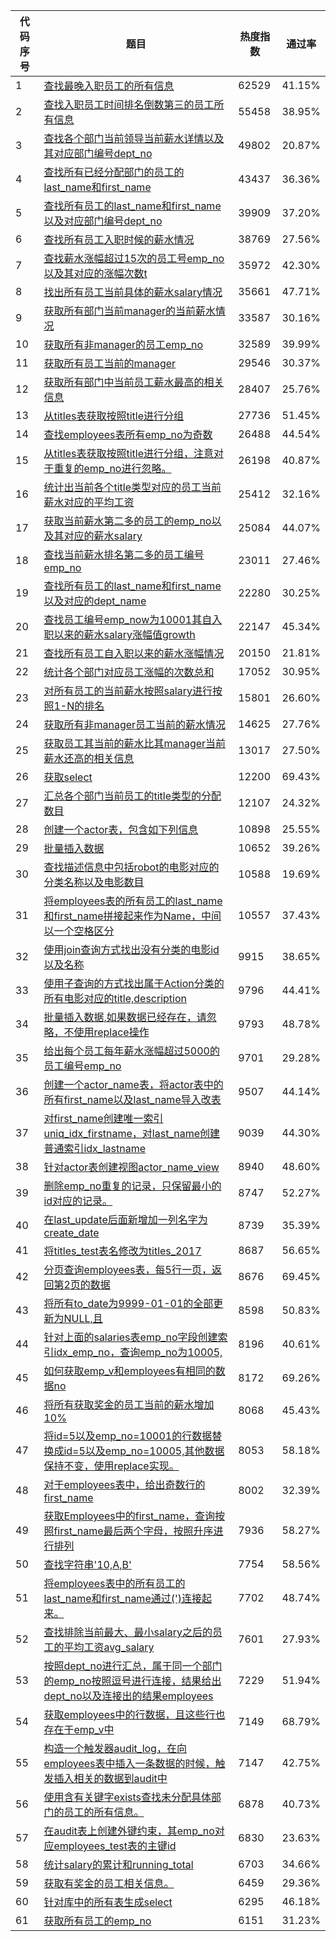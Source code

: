 | 代码序号 | 题目                                                         | 热度指数 | 通过率 |
| -------- | ------------------------------------------------------------ | -------- | ------ |
| 1        | [ 查找最晚入职员工的所有信息](https://www.nowcoder.com/practice/218ae58dfdcd4af195fff264e062138f?tpId=82&tqId=29753&tPage=1&rp=&ru=/ta/sql&qru=/ta/sql/question-ranking) | 62529    | 41.15% |
| 2        | [ 查找入职员工时间排名倒数第三的员工所有信息](https://www.nowcoder.com/practice/ec1ca44c62c14ceb990c3c40def1ec6c?tpId=82&tqId=29754&tPage=1&rp=&ru=/ta/sql&qru=/ta/sql/question-ranking) | 55458    | 38.95% |
| 3        | [ 查找各个部门当前领导当前薪水详情以及其对应部门编号dept_no](https://www.nowcoder.com/practice/c63c5b54d86e4c6d880e4834bfd70c3b?tpId=82&tqId=29755&tPage=1&rp=&ru=/ta/sql&qru=/ta/sql/question-ranking) | 49802    | 20.87% |
| 4        | [ 查找所有已经分配部门的员工的last_name和first_name](https://www.nowcoder.com/practice/6d35b1cd593545ab985a68cd86f28671?tpId=82&tqId=29756&tPage=1&rp=&ru=/ta/sql&qru=/ta/sql/question-ranking) | 43437    | 36.36% |
| 5        | [ 查找所有员工的last_name和first_name以及对应部门编号dept_no](https://www.nowcoder.com/practice/dbfafafb2ee2482aa390645abd4463bf?tpId=82&tqId=29757&tPage=1&rp=&ru=/ta/sql&qru=/ta/sql/question-ranking) | 39909    | 37.20% |
| 6        | [ 查找所有员工入职时候的薪水情况](https://www.nowcoder.com/practice/23142e7a23e4480781a3b978b5e0f33a?tpId=82&tqId=29758&tPage=1&rp=&ru=/ta/sql&qru=/ta/sql/question-ranking) | 38769    | 27.56% |
| 7        | [ 查找薪水涨幅超过15次的员工号emp_no以及其对应的涨幅次数t](https://www.nowcoder.com/practice/6d4a4cff1d58495182f536c548fee1ae?tpId=82&tqId=29759&tPage=1&rp=&ru=/ta/sql&qru=/ta/sql/question-ranking) | 35972    | 42.30% |
| 8        | [ 找出所有员工当前具体的薪水salary情况](https://www.nowcoder.com/practice/ae51e6d057c94f6d891735a48d1c2397?tpId=82&tqId=29760&tPage=1&rp=&ru=/ta/sql&qru=/ta/sql/question-ranking) | 35661    | 47.71% |
| 9        | [ 获取所有部门当前manager的当前薪水情况](https://www.nowcoder.com/practice/4c8b4a10ca5b44189e411107e1d8bec1?tpId=82&tqId=29761&tPage=1&rp=&ru=/ta/sql&qru=/ta/sql/question-ranking) | 33587    | 30.16% |
| 10       | [ 获取所有非manager的员工emp_no](https://www.nowcoder.com/practice/32c53d06443346f4a2f2ca733c19660c?tpId=82&tqId=29762&tPage=1&rp=&ru=/ta/sql&qru=/ta/sql/question-ranking) | 32589    | 39.99% |
| 11       | [ 获取所有员工当前的manager](https://www.nowcoder.com/practice/e50d92b8673a440ebdf3a517b5b37d62?tpId=82&tqId=29763&tPage=1&rp=&ru=/ta/sql&qru=/ta/sql/question-ranking) | 29546    | 30.37% |
| 12       | [ 获取所有部门中当前员工薪水最高的相关信息](https://www.nowcoder.com/practice/4a052e3e1df5435880d4353eb18a91c6?tpId=82&tqId=29764&tPage=1&rp=&ru=/ta/sql&qru=/ta/sql/question-ranking) | 28407    | 25.76% |
| 13       | [ 从titles表获取按照title进行分组](https://www.nowcoder.com/practice/72ca694734294dc78f513e147da7821e?tpId=82&tqId=29765&tPage=1&rp=&ru=/ta/sql&qru=/ta/sql/question-ranking) | 27736    | 51.45% |
| 14       | [ 查找employees表所有emp_no为奇数](https://www.nowcoder.com/practice/a32669eb1d1740e785f105fa22741d5c?tpId=82&tqId=29767&tPage=1&rp=&ru=/ta/sql&qru=/ta/sql/question-ranking) | 26488    | 44.54% |
| 15       | [ 从titles表获取按照title进行分组，注意对于重复的emp_no进行忽略。](https://www.nowcoder.com/practice/c59b452f420c47f48d9c86d69efdff20?tpId=82&tqId=29766&tPage=1&rp=&ru=/ta/sql&qru=/ta/sql/question-ranking) | 26198    | 40.87% |
| 16       | [ 统计出当前各个title类型对应的员工当前薪水对应的平均工资](https://www.nowcoder.com/practice/c8652e9e5a354b879e2a244200f1eaae?tpId=82&tqId=29768&tPage=1&rp=&ru=/ta/sql&qru=/ta/sql/question-ranking) | 25412    | 32.16% |
| 17       | [ 获取当前薪水第二多的员工的emp_no以及其对应的薪水salary](https://www.nowcoder.com/practice/8d2c290cc4e24403b98ca82ce45d04db?tpId=82&tqId=29769&tPage=1&rp=&ru=/ta/sql&qru=/ta/sql/question-ranking) | 25084    | 44.07% |
| 18       | [ 查找当前薪水排名第二多的员工编号emp_no](https://www.nowcoder.com/practice/c1472daba75d4635b7f8540b837cc719?tpId=82&tqId=29770&tPage=1&rp=&ru=/ta/sql&qru=/ta/sql/question-ranking) | 23011    | 27.46% |
| 19       | [ 查找所有员工的last_name和first_name以及对应的dept_name](https://www.nowcoder.com/practice/5a7975fabe1146329cee4f670c27ad55?tpId=82&tqId=29771&tPage=1&rp=&ru=/ta/sql&qru=/ta/sql/question-ranking) | 22280    | 30.25% |
| 20       | [ 查找员工编号emp_now为10001其自入职以来的薪水salary涨幅值growth](https://www.nowcoder.com/practice/c727647886004942a89848e2b5130dc2?tpId=82&tqId=29772&tPage=1&rp=&ru=/ta/sql&qru=/ta/sql/question-ranking) | 22147    | 45.34% |
| 21       | [ 查找所有员工自入职以来的薪水涨幅情况](https://www.nowcoder.com/practice/fc7344ece7294b9e98401826b94c6ea5?tpId=82&tqId=29773&tPage=2&rp=&ru=/ta/sql&qru=/ta/sql/question-ranking) | 20150    | 21.81% |
| 22       | [ 统计各个部门对应员工涨幅的次数总和](https://www.nowcoder.com/practice/6a62b6c0a7324350a6d9959fa7c21db3?tpId=82&tqId=29774&tPage=2&rp=&ru=/ta/sql&qru=/ta/sql/question-ranking) | 17052    | 30.95% |
| 23       | [ 对所有员工的当前薪水按照salary进行按照1-N的排名](https://www.nowcoder.com/practice/b9068bfe5df74276bd015b9729eec4bf?tpId=82&tqId=29775&tPage=2&rp=&ru=/ta/sql&qru=/ta/sql/question-ranking) | 15801    | 26.60% |
| 24       | [ 获取所有非manager员工当前的薪水情况](https://www.nowcoder.com/practice/8fe212a6c71b42de9c15c56ce354bebe?tpId=82&tqId=29776&tPage=2&rp=&ru=/ta/sql&qru=/ta/sql/question-ranking) | 14625    | 27.76% |
| 25       | [ 获取员工其当前的薪水比其manager当前薪水还高的相关信息](https://www.nowcoder.com/practice/f858d74a030e48da8e0f69e21be63bef?tpId=82&tqId=29777&tPage=2&rp=&ru=/ta/sql&qru=/ta/sql/question-ranking) | 13017    | 27.50% |
| 26       | [ 获取select](https://www.nowcoder.com/practice/18f30bb19fd34abebcf7e6397c7fb5d8?tpId=82&tqId=29799&tPage=2&rp=&ru=/ta/sql&qru=/ta/sql/question-ranking) | 12200    | 69.43% |
| 27       | [ 汇总各个部门当前员工的title类型的分配数目](https://www.nowcoder.com/practice/4bcb6a7d3e39423291d2f7bdbbff87f8?tpId=82&tqId=29778&tPage=2&rp=&ru=/ta/sql&qru=/ta/sql/question-ranking) | 12107    | 24.32% |
| 28       | [ 创建一个actor表，包含如下列信息](https://www.nowcoder.com/practice/ac233de508ef4849b0eeb4f38dcf09cf?tpId=82&tqId=29801&tPage=2&rp=&ru=/ta/sql&qru=/ta/sql/question-ranking) | 10898    | 25.55% |
| 29       | [ 批量插入数据](https://www.nowcoder.com/practice/51c12cea6a97468da149c04b7ecf362e?tpId=82&tqId=29802&tPage=2&rp=&ru=/ta/sql&qru=/ta/sql/question-ranking) | 10652    | 39.26% |
| 30       | [ 查找描述信息中包括robot的电影对应的分类名称以及电影数目](https://www.nowcoder.com/practice/3a303a39cc40489b99a7e1867e6507c5?tpId=82&tqId=29780&tPage=2&rp=&ru=/ta/sql&qru=/ta/sql/question-ranking) | 10588    | 19.69% |
| 31       | [ 将employees表的所有员工的last_name和first_name拼接起来作为Name，中间以一个空格区分](https://www.nowcoder.com/practice/6744b90bbdde40209f8ecaac0b0516fe?tpId=82&tqId=29800&tPage=2&rp=&ru=/ta/sql&qru=/ta/sql/question-ranking) | 10557    | 37.43% |
| 32       | [ 使用join查询方式找出没有分类的电影id以及名称](https://www.nowcoder.com/practice/a158fa6e79274ac497832697b4b83658?tpId=82&tqId=29781&tPage=2&rp=&ru=/ta/sql&qru=/ta/sql/question-ranking) | 9915     | 38.65% |
| 33       | [ 使用子查询的方式找出属于Action分类的所有电影对应的title,description](https://www.nowcoder.com/practice/2f2e556d335d469f96b91b212c4c203e?tpId=82&tqId=29782&tPage=2&rp=&ru=/ta/sql&qru=/ta/sql/question-ranking) | 9796     | 44.41% |
| 34       | [ 批量插入数据,如果数据已经存在，请忽略，不使用replace操作](https://www.nowcoder.com/practice/153c8a8e7805400ba8e384e03acc6b3e?tpId=82&tqId=29803&tPage=2&rp=&ru=/ta/sql&qru=/ta/sql/question-ranking) | 9793     | 48.78% |
| 35       | [ 给出每个员工每年薪水涨幅超过5000的员工编号emp_no](https://www.nowcoder.com/practice/eb9b13e5257744db8265aa73de04fd44?tpId=82&tqId=29779&tPage=2&rp=&ru=/ta/sql&qru=/ta/sql/question-ranking) | 9701     | 29.28% |
| 36       | [ 创建一个actor_name表，将actor表中的所有first_name以及last_name导入改表](https://www.nowcoder.com/practice/881385f388cf4fe98b2ed9f8897846df?tpId=82&tqId=29804&tPage=2&rp=&ru=/ta/sql&qru=/ta/sql/question-ranking) | 9507     | 44.14% |
| 37       | [ 对first_name创建唯一索引uniq_idx_firstname，对last_name创建普通索引idx_lastname](https://www.nowcoder.com/practice/e1824daa0c49404aa602cf0cb34bdd75?tpId=82&tqId=29805&tPage=2&rp=&ru=/ta/sql&qru=/ta/sql/question-ranking) | 9039     | 44.30% |
| 38       | [ 针对actor表创建视图actor_name_view](https://www.nowcoder.com/practice/b9db784b5e3d488cbd30bd78fdb2a862?tpId=82&tqId=29806&tPage=2&rp=&ru=/ta/sql&qru=/ta/sql/question-ranking) | 8940     | 48.60% |
| 39       | [ 删除emp_no重复的记录，只保留最小的id对应的记录。](https://www.nowcoder.com/practice/3d92551a6f6d4f1ebde272d20872cf05?tpId=82&tqId=29810&tPage=2&rp=&ru=/ta/sql&qru=/ta/sql/question-ranking) | 8747     | 52.27% |
| 40       | [ 在last_update后面新增加一列名字为create_date](https://www.nowcoder.com/practice/119f04716d284cb7a19fba65dd876b03?tpId=82&tqId=29808&tPage=2&rp=&ru=/ta/sql&qru=/ta/sql/question-ranking) | 8739     | 35.39% |
| 41       | [ 将titles_test表名修改为titles_2017](https://www.nowcoder.com/practice/5277d7f92aa746ab8aa42886e5d570d4?tpId=82&tqId=29813&tPage=3&rp=&ru=/ta/sql&qru=/ta/sql/question-ranking) | 8687     | 56.65% |
| 42       | [ 分页查询employees表，每5行一页，返回第2页的数据](https://www.nowcoder.com/practice/f24966e0cb8a49c192b5e65339bc8c03?tpId=82&tqId=29823&tPage=3&rp=&ru=/ta/sql&qru=/ta/sql/question-ranking) | 8676     | 69.45% |
| 43       | [ 将所有to_date为9999-01-01的全部更新为NULL,且](https://www.nowcoder.com/practice/859f28f43496404886a77600ea68ef59?tpId=82&tqId=29811&tPage=3&rp=&ru=/ta/sql&qru=/ta/sql/question-ranking) | 8598     | 50.83% |
| 44       | [ 针对上面的salaries表emp_no字段创建索引idx_emp_no，查询emp_no为10005,](https://www.nowcoder.com/practice/f9fa9dc1a1fc4130b08e26c22c7a1e5f?tpId=82&tqId=29807&tPage=3&rp=&ru=/ta/sql&qru=/ta/sql/question-ranking) | 8196     | 40.61% |
| 45       | [ 如何获取emp_v和employees有相同的数据no](https://www.nowcoder.com/practice/2435cc7b43c94d3b88ffbcfadc0241de?tpId=82&tqId=29815&tPage=3&rp=&ru=/ta/sql&qru=/ta/sql/question-ranking) | 8172     | 69.26% |
| 46       | [ 将所有获取奖金的员工当前的薪水增加10%](https://www.nowcoder.com/practice/d3b058dcc94147e09352eb76f93b3274?tpId=82&tqId=29816&tPage=3&rp=&ru=/ta/sql&qru=/ta/sql/question-ranking) | 8068     | 45.43% |
| 47       | [ 将id=5以及emp_no=10001的行数据替换成id=5以及emp_no=10005,其他数据保持不变，使用replace实现。](https://www.nowcoder.com/practice/2bec4d94f525458ca3d0ebf3bc8cd240?tpId=82&tqId=29812&tPage=3&rp=&ru=/ta/sql&qru=/ta/sql/question-ranking) | 8053     | 58.18% |
| 48       | [ 对于employees表中，给出奇数行的first_name](https://www.nowcoder.com/practice/e3cf1171f6cc426bac85fd4ffa786594?tpId=82&tqId=29829&tPage=3&rp=&ru=/ta/sql&qru=/ta/sql/question-ranking) | 8002     | 32.39% |
| 49       | [ 获取Employees中的first_name，查询按照first_name最后两个字母，按照升序进行排列](https://www.nowcoder.com/practice/74d90728827e44e2864cce8b26882105?tpId=82&tqId=29820&tPage=3&rp=&ru=/ta/sql&qru=/ta/sql/question-ranking) | 7936     | 58.27% |
| 50       | [ 查找字符串'10,A,B'](https://www.nowcoder.com/practice/e3870bd5d6744109a902db43c105bd50?tpId=82&tqId=29819&tPage=3&rp=&ru=/ta/sql&qru=/ta/sql/question-ranking) | 7754     | 58.56% |
| 51       | [ 将employees表中的所有员工的last_name和first_name通过(')连接起来。](https://www.nowcoder.com/practice/810bf4ee3ac64949b08983aa66ec7bee?tpId=82&tqId=29818&tPage=3&rp=&ru=/ta/sql&qru=/ta/sql/question-ranking) | 7702     | 48.74% |
| 52       | [ 查找排除当前最大、最小salary之后的员工的平均工资avg_salary](https://www.nowcoder.com/practice/95078e5e1fba4438b85d9f11240bc591?tpId=82&tqId=29822&tPage=3&rp=&ru=/ta/sql&qru=/ta/sql/question-ranking) | 7601     | 27.93% |
| 53       | [ 按照dept_no进行汇总，属于同一个部门的emp_no按照逗号进行连接，结果给出dept_no以及连接出的结果employees](https://www.nowcoder.com/practice/6e86365af15e49d8abe2c3d4b5126e87?tpId=82&tqId=29821&tPage=3&rp=&ru=/ta/sql&qru=/ta/sql/question-ranking) | 7229     | 51.94% |
| 54       | [ 获取employees中的行数据，且这些行也存在于emp_v中](https://www.nowcoder.com/practice/2556c1fcc92c490d9bf331ab07dfb7dc?tpId=82&tqId=29826&tPage=3&rp=&ru=/ta/sql&qru=/ta/sql/question-ranking) | 7149     | 68.79% |
| 55       | [ 构造一个触发器audit_log，在向employees表中插入一条数据的时候，触发插入相关的数据到audit中](https://www.nowcoder.com/practice/7e920bb2e1e74c4e83750f5c16033e2e?tpId=82&tqId=29809&tPage=3&rp=&ru=/ta/sql&qru=/ta/sql/question-ranking) | 7147     | 42.75% |
| 56       | [ 使用含有关键字exists查找未分配具体部门的员工的所有信息。](https://www.nowcoder.com/practice/c39cbfbd111a4d92b221acec1c7c1484?tpId=82&tqId=29825&tPage=3&rp=&ru=/ta/sql&qru=/ta/sql/question-ranking) | 6878     | 40.73% |
| 57       | [ 在audit表上创建外键约束，其emp_no对应employees_test表的主键id](https://www.nowcoder.com/practice/aeaa116185f24f209ca4fa40e226de48?tpId=82&tqId=29814&tPage=3&rp=&ru=/ta/sql&qru=/ta/sql/question-ranking) | 6830     | 23.63% |
| 58       | [ 统计salary的累计和running_total](https://www.nowcoder.com/practice/58824cd644ea47d7b2b670c506a159a6?tpId=82&tqId=29828&tPage=3&rp=&ru=/ta/sql&qru=/ta/sql/question-ranking) | 6703     | 34.66% |
| 59       | [ 获取有奖金的员工相关信息。](https://www.nowcoder.com/practice/5cdbf1dcbe8d4c689020b6b2743820bf?tpId=82&tqId=29827&tPage=3&rp=&ru=/ta/sql&qru=/ta/sql/question-ranking) | 6459     | 29.36% |
| 60       | [ 针对库中的所有表生成select](https://www.nowcoder.com/practice/355036f7f0c8429a85281f7ac05b457a?tpId=82&tqId=29817&tPage=3&rp=&ru=/ta/sql&qru=/ta/sql/question-ranking) | 6295     | 46.18% |
| 61       | [ 获取所有员工的emp_no](https://www.nowcoder.com/practice/e2dab5477fdd4ec0ba84031f8e817b8a?tpId=82&tqId=29824&tPage=4&rp=&ru=/ta/sql&qru=/ta/sql/question-ranking) | 6151     | 31.23% |